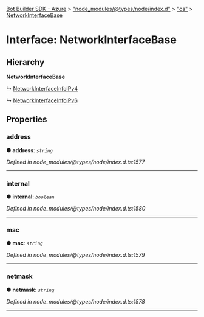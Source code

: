 [Bot Builder SDK - Azure](../README.md) > ["node_modules/@types/node/index.d"](../modules/_node_modules__types_node_index_d_.md) > ["os"](../modules/_node_modules__types_node_index_d_._os_.md) > [NetworkInterfaceBase](../interfaces/_node_modules__types_node_index_d_._os_.networkinterfacebase.md)



# Interface: NetworkInterfaceBase

## Hierarchy

**NetworkInterfaceBase**

↳  [NetworkInterfaceInfoIPv4](_node_modules__types_node_index_d_._os_.networkinterfaceinfoipv4.md)




↳  [NetworkInterfaceInfoIPv6](_node_modules__types_node_index_d_._os_.networkinterfaceinfoipv6.md)









## Properties
<a id="address"></a>

###  address

**●  address**:  *`string`* 

*Defined in node_modules/@types/node/index.d.ts:1577*





___

<a id="internal"></a>

###  internal

**●  internal**:  *`boolean`* 

*Defined in node_modules/@types/node/index.d.ts:1580*





___

<a id="mac"></a>

###  mac

**●  mac**:  *`string`* 

*Defined in node_modules/@types/node/index.d.ts:1579*





___

<a id="netmask"></a>

###  netmask

**●  netmask**:  *`string`* 

*Defined in node_modules/@types/node/index.d.ts:1578*





___


